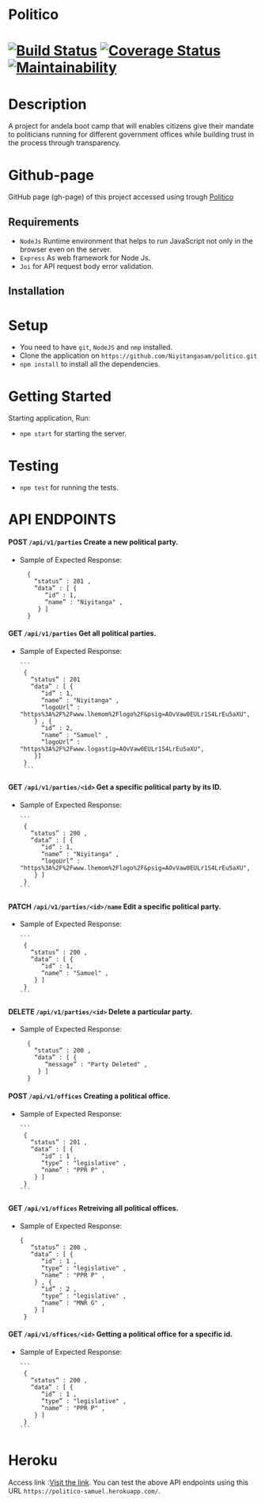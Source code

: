 # Politico 

[![Build Status](https://travis-ci.org/Niyitangasam/politico.svg?branch=develop)](https://travis-ci.org/Niyitangasam/politico) [![Coverage Status](https://coveralls.io/repos/github/Niyitangasam/politico/badge.svg?branch=develop)](https://coveralls.io/github/Niyitangasam/politico?branch=develop) [![Maintainability](https://api.codeclimate.com/v1/badges/821a7bda21296c607746/maintainability)](https://codeclimate.com/github/Niyitangasam/politico/maintainability)
============

# Description

A project for andela boot camp that will enables citizens give their mandate to politicians running for different government offices while building trust in the process through transparency.



# Github-page
GitHub page (gh-page) of this project accessed using trough  [Politico](https://niyitangasam.github.io/politico/UI/)




## Requirements

* `NodeJs` Runtime environment that helps to run JavaScript not only in the browser even on the server.
* `Express` As web framework for Node Js.
* `Joi` for API request body error validation.


## Installation



# Setup
- You need to have `git`, `NodeJS` and `nmp` installed.
- Clone the application on `https://github.com/Niyitangasam/politico.git`
- `npm install` to install all the dependencies.



# Getting Started
Starting application, Run:
* `npm start` for starting the server.

# Testing

* `npm test` for running the tests.

# API ENDPOINTS

#### POST `/api/v1/parties` Create a new political party.

* Sample of Expected Response:

     ```
       {
  		 “status” : 201 ,
         “data” : [ {
            “id” : 1,
            “name” : "Niyitanga" ,
          } ]
       }

     ```

#### GET `/api/v1/parties` Get all political parties.

* Sample of Expected Response:

      ``` 
       {
  		 “status” : 201 
         “data” : [ {
            “id” : 1,
            “name” : "Niyitanga" ,
            “logoUrl” : "https%3A%2F%2Fwww.lhemom%2Flogo%2F&psig=AOvVaw0EULr1S4LrEu5aXU",
          } , {
            “id” : 2,
            “name” : "Samuel" ,
            “logoUrl” : "https%3A%2F%2Fwww.logastig=AOvVaw0EULr1S4LrEu5aXU",
          }]
       }
       ```

#### GET `/api/v1/parties/<id>` Get a specific political party by its ID.

* Sample of Expected Response:

      ```
       {
  		 “status” : 200 ,
         “data” : [ {
            “id” : 1,
            “name” : "Niyitanga" ,
            “logoUrl” : "https%3A%2F%2Fwww.lhemom%2Flogo%2F&psig=AOvVaw0EULr1S4LrEu5aXU",
          } ]
       }
      ```

#### PATCH `/api/v1/parties/<id>/name` Edit a specific political party.

* Sample of Expected Response:

      ```
       {
  		 “status” : 200 ,
         “data” : [ {
            “id” : 1,
            “name” : "Samuel" ,
          } ]
       }
      ```

#### DELETE `/api/v1/parties/<id>` Delete a particular party.

* Sample of Expected Response:

     ```
       {
  		 “status” : 200 ,
         “data” : [ {
            “message” : "Party Deleted" ,
          } ]
       }
     ```

#### POST `/api/v1/offices` Creating a political office.

* Sample of Expected Response:

      ```  
       {
  		 “status” : 201 ,
         “data” : [ {
            “id” : 1 ,
            “type” : "legislative" ,
            “name” : "PPR P" ,
          } ]
       }
      ```

#### GET `/api/v1/offices` Retreiving all political offices.

 * Sample of Expected Response:

      ```
      {
  		 “status” : 200 ,
         “data” : [ {
            “id” : 1 ,
            “type” : "legislative" ,
            “name” : "PPR P" ,
          } , {
            “id” : 2 ,
            “type” : "legislative" ,
            “name” : "MNR G" ,
          } ]
       }
      ```

#### GET `/api/v1/offices/<id>` Getting a political office for a specific id.

* Sample of Expected Response:

      ``` 
       {
  		 “status” : 200 ,
         “data” : [ {
            “id” : 1 ,
            “type” : "legislative" ,
            “name” : "PPR P" ,
          } ]
       }
      ```



# Heroku

Access link :[Visit the link](https://politico-samuel.herokuapp.com/). You can test the above API endpoints using this  URL `https://politico-samuel.herokuapp.com/`.

